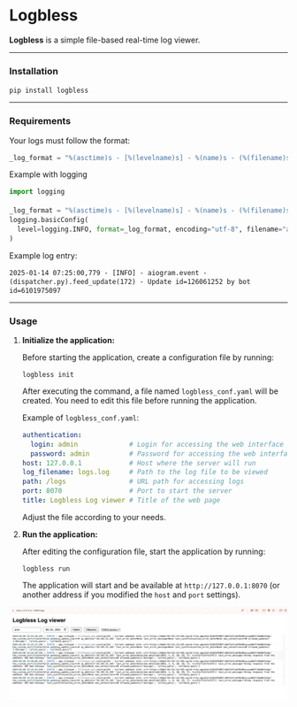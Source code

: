 # Logbless

**Logbless** is a simple file-based real-time log viewer.

---

### Installation

```shell
pip install logbless
```

---

### Requirements

Your logs must follow the format:

```python
_log_format = "%(asctime)s - [%(levelname)s] - %(name)s - (%(filename)s).%(funcName)s(%(lineno)d) - %(message)s"
```

Example with logging

```python
import logging

_log_format = "%(asctime)s - [%(levelname)s] - %(name)s - (%(filename)s).%(funcName)s(%(lineno)d) - %(message)s"
logging.basicConfig(
  level=logging.INFO, format=_log_format, encoding="utf-8", filename="app.log"
)
```

Example log entry:

```text
2025-01-14 07:25:00,779 - [INFO] - aiogram.event - (dispatcher.py).feed_update(172) - Update id=126061252 by bot id=6101975097
```

---

### Usage

1. **Initialize the application:**

   Before starting the application, create a configuration file by running:

   ```shell
   logbless init
   ```

   After executing the command, a file named `logbless_conf.yaml` will be created. You need to edit this file before running the application.

   Example of `logbless_conf.yaml`:

   ```yaml
   authentication:
     login: admin             # Login for accessing the web interface
     password: admin          # Password for accessing the web interface
   host: 127.0.0.1            # Host where the server will run
   log_filename: logs.log     # Path to the log file to be viewed
   path: /logs                # URL path for accessing logs
   port: 8070                 # Port to start the server
   title: Logbless Log viewer # Title of the web page
   ```

   Adjust the file according to your needs.

2. **Run the application:**

   After editing the configuration file, start the application by running:

   ```shell
   logbless run
   ```

   The application will start and be available at `http://127.0.0.1:8070` (or another address if you modified the `host` and `port` settings).


![img.png](assets/img.png)